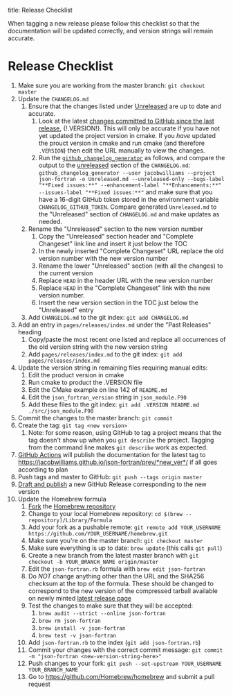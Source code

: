 title: Release Checklist

When tagging a new release please follow this checklist so that the
documentation will be updated correctly, and version strings will
remain accurate.

# Release Checklist

 1. Make sure you are working from the master branch: `git checkout master`
 1. Update the `CHANGELOG.md`
	 1. Ensure that the changes listed under
        [Unreleased](|url|/page/releases/index.html#unreleased) are up
        to date and accurate.
	     1. Look at the latest [changes committed to GitHub since the
            last release](https://github.com/jacobwilliams/json-fortran/compare/{!.VERSION!}...HEAD),
            {!.VERSION!}. This will only be accurate if you have
            not yet updated the project version in cmake. If you *have* updated
            the prouct version in cmake and run cmake (and therefore `.VERSION`) then edit the URL manually to view the
            changes.
		 1. Run the
            [`github_changelog_generator`](https://github.com/github-changelog-generator/github-changelog-generator)
            as follows, and compare the output to the
            [unreleased](|url|/page/releases/index.html#unreleased)
            section of the `CHANGELOG.md`:
			`github_changelog_generator --user jacobwilliams --project json-fortran -o Unreleased.md
            --unreleased-only --bugs-label "**Fixed issues:**"
            --enhancement-label "**Enhancements:**" --issues-label
            "**Fixed issues:**"` and make sure that you have a
            16-digit GitHub token stored in the environment variable
            `CHANGELOG_GITHUB_TOKEN`. Compare generated
            `Unreleased.md` to the "Unreleased" section of
            `CHANGELOG.md` and make updates as needed.
	 1. Rename the "Unreleased" section to the new version number
		 1. Copy the "Unreleased" section header and "Complete
            Changeset" link line and insert it just below the TOC
		 1. In the newly inserted "Complete Changeset" URL replace the
            old version number with the new version number
	     1. Rename the lower "Unreleased" section (with all the
            changes) to the current version
		 1. Replace `HEAD` in the header URL with the new version
            number
		 1. Replace `HEAD` in the "Complete Changeset" link with the
		    new version number.
		 1. Insert the new version section in the TOC just below the
            "Unreleased" entry
	 1. Add `CHANGELOG.md` to the git index: `git add CHANGELOG.md`
 1. Add an entry in `pages/releases/index.md` under the "Past
    Releases" heading
     1. Copy/paste the most recent one listed and replace all
        occurrences of the old version string with the new version
        string
	 1. Add `pages/releases/index.md` to the git index: `git add pages/releases/index.md`
 1. Update the version string in remaining files requiring manual edits:
     1. Edit the product version in cmake
     1. Run cmake to product the .VERSION file
     1. Edit the CMake example on line 142 of `README.md`
     1. Edit the `json_fortran_version` string in `json_module.F90`
	 1. Add these files to the git index: `git add .VERSION README.md ./src/json_module.F90`
 1. Commit the changes to the master branch: `git commit`
 1. Create the tag: `git tag <new version>`
     1. Note: for some reason, using GitHub to tag a project means that the tag doesn't show up when you `git describe` the project. Tagging from the command line makes `git describe` work as expected.
 1. [GitHub Actions](CI.yml.html) will publish the documentation for the
    latest tag to
    https://jacobwilliams.github.io/json-fortran/prev/*new_ver*/ if all
    goes according to plan
 1. Push tags and master to GitHub: `git push --tags origin master`
 1. [Draft and publish](https://github.com/jacobwilliams/json-fortran/releases/new)
    a new GitHub Release corresponding to the new version
 1. Update the Homebrew formula
     1. [Fork](https://github.com/Homebrew/homebrew#fork-destination-box)
        the
        [Homebrew repository](https://github.com/Homebrew/homebrew)
	 1. Change to your local Homebrew repository: `cd $(brew
        --repository)/Library/Formula`
	 1. Add your fork as a pushable remote: `git remote add
        YOUR_USERNAME https://github.com/YOUR_USERNAME/homebrew.git`
	 1. Make sure you're on the master branch: `git checkout master`
	 1. Make sure everything is up to date: `brew update` (this calls
        `git pull`)
	 1. Create a new branch from the latest master branch with `git
        checkout -b YOUR_BRANCH_NAME origin/master`
	 1. Edit the `json-fortran.rb` formula with `brew edit
        json-fortran`
	 1. Do *NOT* change anything other than the URL and the SHA256
        checksum at the top of the formula. These should be changed to
        correspond to the new version of the compressed tarball
        available on newly minted
        [latest release page](https://github.com/jacobwilliams/json-fortran/releases/latest)
	 1. Test the changes to make sure that they will be accepted:
         1. `brew audit --strict --online json-fortran`
		 1. `brew rm json-fortran`
		 1. `brew install -v json-fortran`
		 1. `brew test -v json-fortran`
	 1. Add `json-fortran.rb` to the index (`git add json-fortran.rb`)
	 1. Commit your changes with the correct commit message: `git
        commit -m "json-fortran <new-version-string-here>"`
	 1. Push changes to your fork: `git push --set-upstream
        YOUR_USERNAME YOUR_BRANCH_NAME`
     1. Go to <https://github.com/Homebrew/homebrew> and submit a pull
        request
